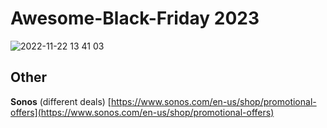 # Awesome-Black-Friday 2023

![2022-11-22 13 41 03](https://user-images.githubusercontent.com/738921/203316739-6fc312d0-ea6e-47f6-b183-e91e674cbcd9.jpg)


## Other

**Sonos** (different deals) [https://www.sonos.com/en-us/shop/promotional-offers](https://www.sonos.com/en-us/shop/promotional-offers)



